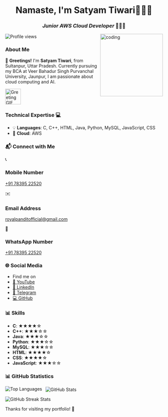 
<h1 align="center">Namaste, I'm <strong>Satyam Tiwari👨🏻‍🎓</strong></h1>
<h3 align="center"><em>Junior AWS Cloud Developer</em> 👨🏻‍💻</h3>

<img align="right" alt="coding" width="200" src="https://user-images.githubusercontent.com/55389276/140866485-8fb1c876-9a8f-4d6a-98dc-08c4981eaf70.gif">

<p align="left">
  <img src="https://komarev.com/ghpvc/?username=royalpanditofficial&label=Profile%20views&color=0e75b6&style=flat" alt="Profile views" />
</p>

### About Me
👋 **Greetings!** I'm **Satyam Tiwari**, from Sultanpur, Uttar Pradesh. Currently pursuing my BCA at Veer Bahadur Singh Purvanchal University, Jaunpur, I am passionate about cloud computing and AI.

<img src="https://sanumasols.in/img/sf.gif" alt="Greeting GIF" width="50" height="50" />

### Technical Expertise 💻
- 💡 **Languages**: C, C++, HTML, Java, Python, MySQL, JavaScript, CSS
- 🌟 **Cloud**: AWS

### 📬 Connect with Me
<div class="col-md-6 col-lg-3 d-flex ftco-animate">
  <div class="align-self-stretch box p-4 text-center">
    <div class="icon d-flex align-items-center justify-content-center">
      <span class="icon-phone"></span> 📞
    </div>
    <h3 class="mb-4">Mobile Number</h3>
    <p><a href="tel:+917839522520">+91 78395 22520</a></p>
  </div>
</div>
<div class="col-md-6 col-lg-3 d-flex ftco-animate">
  <div class="align-self-stretch box p-4 text-center">
    <div class="icon d-flex align-items-center justify-content-center">
      <span class="icon-paper-plane"></span> ✉️
    </div>
    <h3 class="mb-4">Email Address</h3>
    <p><a href="mailto:royalpanditofficial@gmail.com">royalpanditofficial@gmail.com</a></p>
  </div>
</div>
<div class="col-md-6 col-lg-3 d-flex ftco-animate">
  <div class="align-self-stretch box p-4 text-center">
    <div class="icon d-flex align-items-center justify-content-center">
      <span class="icon-whatsapp"></span> 💬
    </div>
    <h3 class="mb-4">WhatsApp Number</h3>
    <p><a href="https://wa.me/917839522520" target="_blank">+91 78395 22520</a></p>
  </div>
</div>

### 🌐 Social Media
<ul class="ftco-footer-social list-unstyled d-flex justify-content-center align-items-center mb-0">
  <li class="ftco-animate normal-txt">Find me on</li>
  <li class="ftco-animate"><a href="https://www.youtube.com/@royalpanditofficial"><span class="icon-youtube"></span> 🎥 YouTube</a></li>
  <li class="ftco-animate"><a href="https://www.linkedin.com/in/royalpanditofficial/"><span class="icon-linkedin"></span> 🔗 LinkedIn</a></li>
  <li class="ftco-animate"><a href="https://t.me/SatyamSocialite"><span class="icon-paper-plane"></span> 🚀 Telegram</a></li>
  <li class="ftco-animate"><a href="https://github.com/royalpanditofficial"><span class="icon-github"></span> 💻 GitHub</a></li>
</ul>

### 📊 Skills
- **C**: ★★★★☆
- **C++**: ★★★☆☆
- **Java**: ★★★☆☆
- **Python**: ★★★☆☆
- **MySQL**: ★★★☆☆
- **HTML**: ★★★★☆
- **CSS**: ★★★★☆
- **JavaScript**: ★★★☆☆

### 📊 GitHub Statistics
<p>
  <img align="left" src="https://github-readme-stats.vercel.app/api/top-langs?username=royalpanditofficial&show_icons=true&locale=en&layout=compact" alt="Top Languages" />
</p>
<p>&nbsp;
  <img align="center" src="https://github-readme-stats.vercel.app/api?username=royalpanditofficial&show_icons=true&locale=en" alt="GitHub Stats" />
</p>
<p>
  <img align="center" src="https://github-readme-streak-stats.herokuapp.com/?user=royalpanditofficial&" alt="GitHub Streak Stats" />
</p>

Thanks for visiting my portfolio! 🚀

